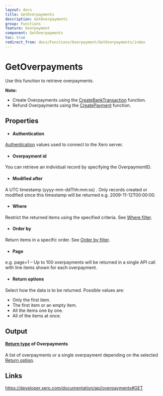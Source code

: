 ```yaml
---
layout: docs
title: GetOverpayments
description: GetOverpayments
group: Functions
feature: Overpayment
component: GetOverpayments
toc: true
redirect_from: docs/Functions/Overpayment/GetOverpayments/index
---
```

GetOverpayments
============

Use this function to retrieve overpayments.

**Note:**
- Create Overpayments using the [CreateBankTransaction](../../BankTransaction/CreateBankTransaction/Index.md) function.
- Refund Overpayments using the [CreatePayment](../../Payment/CreatePayment/Index.md) function.

Properties
----------

- #### Authentication
[Authentication](../../../Common/Authentication/Index.md) values used to connect to the Xero server.
- #### Overpayment id
You can retrieve an individual record by specifying the OverpaymentID.
- #### Modified after
A UTC timestamp (yyyy-mm-ddThh:mm:ss) . Only records created or modified since this timestamp will be returned e.g. 2009-11-12T00:00:00.
- #### Where
Restrict the returned items using the specified criteria. See [Where filter](../../../Common/Filters/Where/Index.md).
- #### Order by
Return items in a specific order. See [Order by filter](../../../Common/Filters/OrderBy/Index.md).
- #### Page
e.g. page=1 – Up to 100 overpayments will be returned in a single API call with line items shown for each overpayment.
- #### Return options
Select how the data is to be returned. Possible values are:
  * Only the first item.
  * The first item or an empty item. 
  * All the items one by one.
  * All of the items at once.


Output
-----
#### [Return type](#return-options) of Overpayments
A list of overpayments or a single overpayment depending on the selected [Return option](#return-options).

Links
-----

https://developer.xero.com/documentation/api/overpayments#GET
